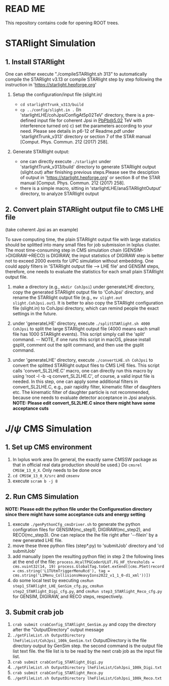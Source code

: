 # READ ME

This repository contains code for opening ROOT trees.

# STARlight Simulation

## 1. Install STARlight
One can either execute "./compileSTARlight.sh 313" to automatically compile the STARlight v3.13 
or compile STARlight step by step following the instruction in 'https://starlight.hepforge.org'
       
1. Setup the configuration/input file (slight.in)
	* `cd starlightTrunk_v313/build`
    * `cp ../config/slight.in .` (In 'starlightLHE/cohJpsiConfigAt5p02TeV' directory, there is a pre-defined input file for coherent Jpsi in PbPb@5.02 TeV with interference turned on)
       c) set the parameters according to your need. Please see details in p6-12 of Readme.pdf under 'starlightTrunk_v313' directory or section 7 of the STAR manual [Comput. Phys. Commun. 212 (2017) 258].

1. Generate STARlight output: 
    * one can directly execute `./starlight` under 'starlightTrunk_v313/build' directory to generate STARlight output (slight.out) after finishing previous steps.Please see the desciption of output in 'https://starlight.hepforge.org' or section 8 of the STAR manual [Comput. Phys. Commun. 212 (2017) 258].
    * there is a simple macro, sitting in 'starlightLHE/anaSTARlightOutput' directory, to analyze STARlight output
    

## 2. Convert plain STARlight output file to CMS LHE file

(take coherent Jpsi as an example)

To save computing time, the plain STARlight output file with large statistics should be splitted into many small files for job submission in lxplus cluster. The most time-consuming step in CMS simulation chain (GENSIM->DIGIRAW->RECO) is DIGIRAW, the input statistics of DIGIRAW step is better not to exceed 2000 events for UPC simulation without embedding. One could apply filters in 'STARlight output file --> LHE file' and GENSIM steps, therefore, one needs to evaluate the statistics for each small plain STARlight output file.

1. make a directory (e.g., `mkdir CohJpsi`) under generateLHE directory, copy the generated STARlight output file to 'CohJpsi' directory, and rename the STARlight output file (e.g., `mv slight.out slight.CohJpsi.out`). It is better to also copy the STARlight configuration file (slight.in) to CohJpsi directory, which can remind people the exact settings in the future.

1. under 'generateLHE' directory, execute `./splitSTARlight.sh 4000 CohJpsi` to split the large STARlight output file (4000 means each small file has 1000 STARlight events). This script simply call the 'split' command. -- NOTE, if one runs this script in macOS, please install gsplit, comment out the split command, and then use the gsplit command.

1. under 'generateLHE' directory, execute `./convertLHE.sh CohJpsi` to convert the splitted STARlight output files to CMS LHE files. This script calls 'convert_SL2LHE.C' macro, one can directly run this macro by using 'root -l -b -q convert_SL2LHE.C', of course, a valid input file is needed. In this step, one can apply some additional filters in convert_SL2LHE.C, e.g., pair rapidity filter, kinematic filter of daughters etc. The kinematic filter of daughter particle is not recommended, because one needs to evaluate detector acceptance in Jpsi analysis. **NOTE: Please edit convert_SL2LHE.C since there might have some acceptance cuts**


# $J/\psi$ CMS Simulation

## 1. Set up CMS environment 
1. In lxplus work area (In general, the exactly same CMSSW package as that in official real data production should be used.) Do `cmsrel CMSSW_13_0_X`. Only needs to be done once
1. `cd CMSSW_13_0_X/src` and `cmsenv`
1. execute `scram b -j 8`

## 2. Run CMS Simulation
**NOTE: Please edit the python file under the Configureation directory since there might have some acceptance cuts and energy setting**
1. execute `./genPythonCfg_cmsDriver.sh` to generate the python configration files for GENSIM(mc_step1), DIGIRAW(mc_step2), and RECO(mc_step3). One can replace the lhe file right after '--filein' by a new generated LHE file.
1. move these three python files (step*.py) to 'submitJob' directory and 'cd submitJob'
1. add manually (open the resulting python file) in step 2 the following lines at the end of the file:
`
process.HcalTPGCoderULUT.FG_HF_thresholds = cms.vuint32(14, 19)
process.GlobalTag.toGet.extend([cms.PSet(record = cms.string('L1TUtmTriggerMenuRcd'), tag = cms.string('L1Menu_CollisionsHeavyIons2022_v1_1_0-d1_xml'))])
`
1. do some local test by executing `cmsRun step1_STARlight_LHE_GenSim_cfg.py`, `cmsRun step2_STARlight_Digi_cfg.py`, and `cmsRun step3_STARlight_Reco_cfg.py` for GENSIM, DIGIRAW, and RECO steps, respectively. 

## 3. Submit crab job
1. `crab submit crabConfig_STARlight_GenSim.py` and copy the directory after the "OutputDirectory" output message
1. `./getFileList.sh OutputDirectory lheFileList/CohJpsi_100k_GenSim.txt` OutputDirectory is the file directory output by GenSim step. the second command is the output file list text file. the file list is to be read by the next crab job as the input file list.
1. `crab submit crabConfig_STARlight_Digi.py`
1. `./getFileList.sh OutputDirectory lheFileList/CohJpsi_100k_Digi.txt`
1. `crab submit crabConfig_STARlight_Reco.py`
1. `./getFileList.sh OutputDirectory lheFileList/CohJpsi_100k_Reco.txt`
